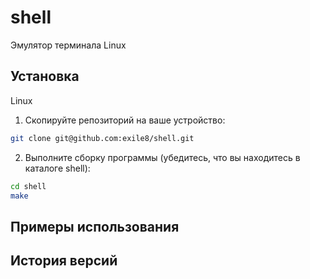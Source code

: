 # shell
Эмулятор терминала Linux
## Установка
Linux

1. Скопируйте репозиторий на ваше устройство:

```sh
git clone git@github.com:exile8/shell.git
```
2. Выполните сборку программы (убедитесь, что вы находитесь в каталоге shell):

```sh
cd shell
make
```
## Примеры использования
## История версий
